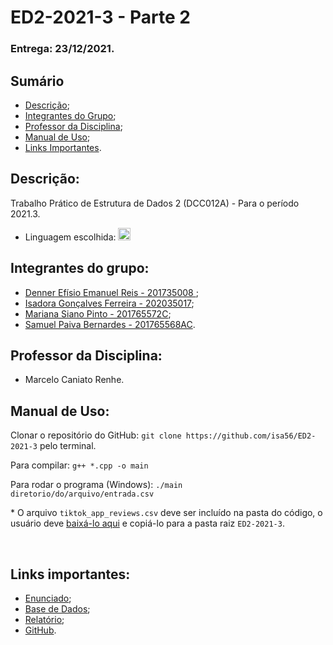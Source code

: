 # ED2-2021-3 - **Parte 2**

### Entrega: 23/12/2021.

## Sumário
* [Descrição](#descrição);
* [Integrantes do Grupo](#integrantes-do-grupo);
* [Professor da Disciplina](#professor-da-disciplina);
* [Manual de Uso](#manual-de-uso);
* [Links Importantes](#links-importantes).

## Descrição:

Trabalho Prático de Estrutura de Dados 2 (DCC012A) - Para o período 2021.3. <br>
* Linguagem escolhida:  <img alt="C++" src="https://www.alura.com.br/artigos/assets/formacao-linguagem-c-plus-plus/img-01.png" width="20"></img>

## Integrantes do grupo:

* [Denner Efísio Emanuel Reis - 201735008 ](https://github.com/dennerEfisio);
* [Isadora Gonçalves Ferreira - 202035017](https://github.com/isa56/);
* [Mariana Siano Pinto - 201765572C](https://github.com/MarianaSiano07);
* [Samuel Paiva Bernardes - 201765568AC](https://github.com/samuka105).

## Professor da Disciplina:
* Marcelo Caniato Renhe.

## Manual de Uso:
Clonar o repositório do GitHub:  `git clone https://github.com/isa56/ED2-2021-3`  pelo terminal.
<br>

Para compilar: `g++ *.cpp -o main`
<br>

Para rodar o programa (Windows): `./main diretorio/do/arquivo/entrada.csv`
<br>

\* O arquivo `tiktok_app_reviews.csv` deve ser incluído na pasta do código, o usuário deve [baixá-lo aqui](https://www.kaggle.com/shivamb/35-million-tiktok-mobile-app-reviews) e copiá-lo para a pasta raiz `ED2-2021-3`.

<br>

## Links importantes:

* [Enunciado](https://docs.google.com/document/d/1Jy1478T61a4qql3FWDcFyg-cArsXueyA-xZJhAmdIn0/edit?usp=sharing);
* [Base de Dados](https://www.kaggle.com/shivamb/35-million-tiktok-mobile-app-reviews);
* [Relatório](https://docs.google.com/document/d/1Aes7BDa7YBmhJksElKTqYAZmSnKAgx7GM-g4ES2USrg/edit?usp=sharing);
* [GitHub](https://github.com/isa56/ED2-2021-3).
